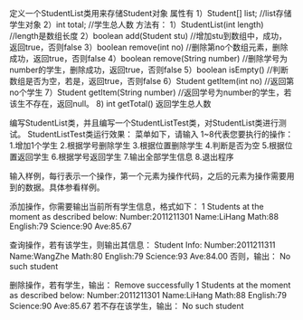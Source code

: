 定义一个StudentList类用来存储Student对象
属性有
1）Student[] list; //list存储学生对象
2）int total; //学生总人数
方法有：
1）StudentList(int length) //length是数组长度
2）boolean add(Student stu) //增加stu到数组中，成功，返回true，否则false
3）boolean remove(int no) //删除第no个数组元素，删除成功，返回true，否则false
4）boolean remove(String number) //删除学号为number的学生，删除成功，返回true，否则false
5）boolean isEmpty() //判断数组是否为空，若是，返回true，否则false
6）Student getItem(int no) //返回第no个学生
7）Student getItem(String number) //返回学号为number的学生，若该生不存在，返回null。
8) int getTotal() 返回学生总人数

编写StudentList类，并且编写一个StudentListTest类，对StudentList类进行测试。
StudentListTest类运行效果：
菜单如下，请输入 1~8代表您要执行的操作：
1.增加1个学生 2.根据学号删除学生 3.根据位置删除学生 4.判断是否为空 5.根据位置返回学生 6.根据学号返回学生 7.输出全部学生信息 8.退出程序

输入样例，每行表示一个操作，第一个元素为操作代码，之后的元素为操作需要用到的数据。具体参看样例。

添加操作，你需要输出当前所有学生信息，格式如下：
1 Students at the moment as described below:
Number:2011211301
Name:LiHang
Math:88
English:79
Science:90
Ave:85.67

查询操作，若有该学生，则输出其信息：
Student Info:
Number:2011211311
Name:WangZhe
Math:80
English:79
Science:93
Ave:84.00
否则，输出：
No such student

删除操作，若有学生，输出：
Remove successfully
1 Students at the moment as described below:
Number:2011211301
Name:LiHang
Math:88
English:79
Science:90
Ave:85.67
若不存在该学生，输出：
No such student
